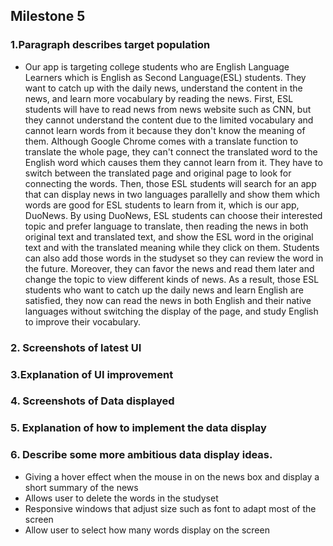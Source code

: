 ## Milestone 5

### 1.Paragraph describes target population
- Our app is targeting college students who are English Language Learners which is English as Second Language(ESL) students. They want to catch up with the daily news, understand the content in the news, and learn more vocabulary by reading the news. First, ESL students will have to read news from news website such as CNN, but they cannot understand the content due to the limited vocabulary and cannot learn words from it because they don't know the meaning of them. Although Google Chrome comes with a translate function to translate the whole page, they can't connect the translated word to the English word which causes them they cannot learn from it. They have to switch between the translated page and original page to look for connecting the words. Then, those ESL students will search for an app that can display news in two languages parallelly and show them which words are good for ESL students to learn from it, which is our app, DuoNews. By using DuoNews, ESL students can choose their interested topic and prefer language to translate, then reading the news in both original text and translated text, and show the ESL word in the original text and with the translated meaning while they click on them. Students can also add those words in the studyset so they can review the word in the future. Moreover, they can favor the news and read them later and change the topic to view different kinds of news. As a result, those ESL students who want to catch up the daily news and learn English are satisfied, they now can read the news in both English and their native languages without switching the display of the page, and study English to improve their vocabulary.

### 2. Screenshots of latest UI

### 3.Explanation of UI improvement

### 4. Screenshots of Data displayed

### 5. Explanation of how to implement the data display

### 6. Describe some more ambitious data display ideas.
- Giving a hover effect when the mouse in on the news box and display a short summary of the news
- Allows user to delete the words in the studyset
- Responsive windows that adjust size such as font to adapt most of the screen
- Allow user to select how many words display on the screen
